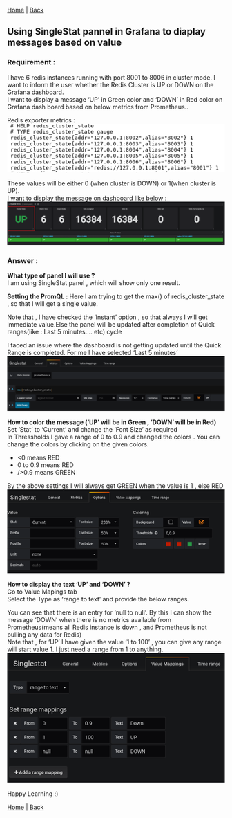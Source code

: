 [Home](https://debbiswal.github.io/Tech-BITE/) \| [Back](https://debbiswal.github.io/Tech-BITE/#grafana)  

## Using SingleStat pannel in Grafana to diaplay messages based on value 

### Requirement :
I have 6 redis instances running with port 8001 to 8006 in cluster mode. I want to inform the user whether the Redis Cluster is UP or DOWN on the Grafana dashboard.  
I want to display a message ‘UP’ in Green color and ‘DOWN’ in Red color on Grafana dash board based on below metrics from Prometheus..  

Redis exporter metrics :  
[![](images/img1.png) ](images/img1.png)

These values will be either 0 (when cluster is DOWN) or 1(when cluster is UP).   
I want to display the message on dashboard like below :  
[![](images/img2.png) ](images/img2.png)

### Answer :

**What type of panel I will use ?**  
I am using SingleStat panel , which will show only one result.

**Setting the PromQL :**
Here I am trying to get the max() of redis_cluster_state , so that I will get a single value.  

Note that , I have checked the ‘Instant’ option , so that always I will get immediate value.Else the panel will be updated after completion of Quick ranges(like : Last 5 minutes…. etc) cycle  

I faced an issue where the dashboard is not getting updated until the Quick Range is completed. For me I have selected ‘Last 5 minutes’
[![](images/img3.png) ](images/img3.png)

**How to color the message (‘UP’ will be in Green , ‘DOWN’ will be in Red)**  
Set ‘Stat’ to ‘Current’ and change the ‘Font Size’ as required  
In Thressholds I gave a range of 0 to 0.9 and changed the colors . You can change the colors by clicking on the given colors.   
* <0  means RED
* 0 to 0.9 means RED
* />0.9 means GREEN 

By the above settings I will always get GREEN when the value is 1 , else RED  
[![](images/img4.png) ](images/img4.png)

**How to display the text ‘UP’ and ‘DOWN’ ?**  
Go to Value Mapings tab  
Select the Type as ‘range to text’ and provide the below ranges.   

You can see that there is an entry for ‘null to null’. By this I can show the message ‘DOWN’ when there is no metrics available from Prometheus(means all Redis instance is down , and Prometheus is not pulling any data for Redis)  
Note that , for ‘UP’ I have given the value ‘1 to 100’ , you can give any range will start value 1. I just need a range from 1 to anything.  
[![](images/img5.png) ](images/img5.png)



Happy Learning :)  

[Home](https://debbiswal.github.io/Tech-BITE/) \| [Back](https://debbiswal.github.io/Tech-BITE/#grafana)  
